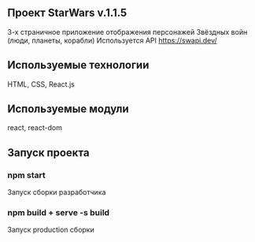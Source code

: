 ## Проект StarWars v.1.1.5
3-х страничное приложение отображения персонажей Звёздных войн (люди,  планеты, корабли)
Используется API https://swapi.dev/

## Используемые технологии
HTML, CSS, React.js

## Используемые модули
react, react-dom

## Запуск проекта
### npm start
Запуск сборки разработчика

### npm build + serve -s build
Запуск production сборки

